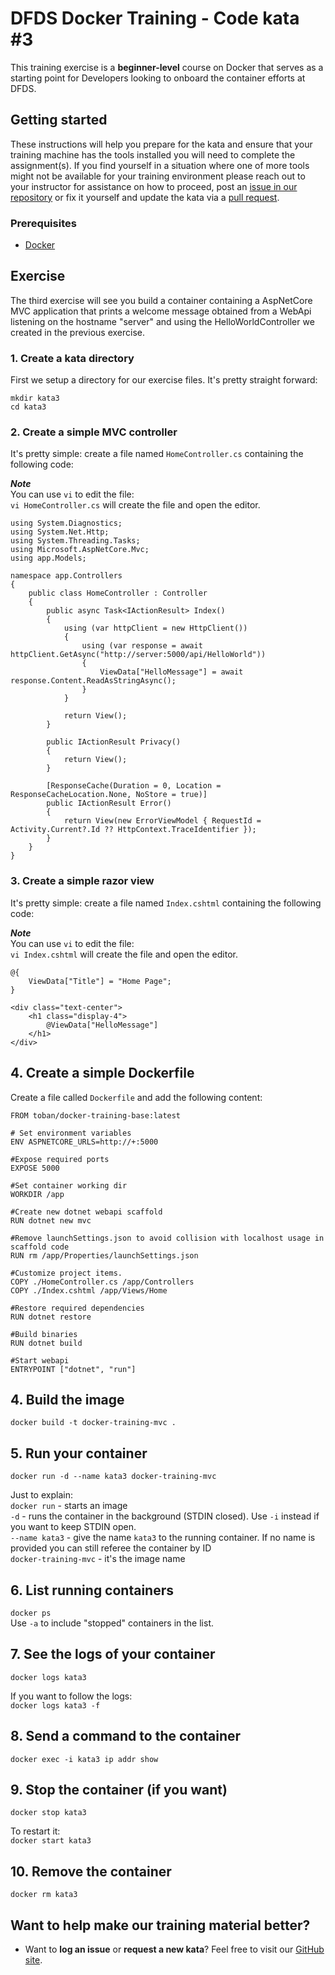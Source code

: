 DFDS Docker Training - Code kata #3
======================================

This training exercise is a **beginner-level** course on Docker that serves as a starting point for Developers looking to onboard the container efforts at DFDS. 

## Getting started
These instructions will help you prepare for the kata and ensure that your training machine has the tools installed you will need to complete the assignment(s). If you find yourself in a situation where one of more tools might not be available for your training environment please reach out to your instructor for assistance on how to proceed, post an [issue in our repository](https://github.com/dfds/dojo/issues) or fix it yourself and update the kata via a [pull request](https://github.com/dfds/dojo/pulls).

### Prerequisites
* [Docker](https://www.docker.com/get-started)

## Exercise
The third exercise will see you build a container containing a AspNetCore MVC application that prints a welcome message obtained from a WebApi listening on the hostname "server" and using the HelloWorldController we created in the previous exercise.

### 1. Create a kata directory
First we setup a directory for our exercise files. It's pretty straight forward:

```
mkdir kata3
cd kata3
```

### 2. Create a simple MVC controller
It's pretty simple: create a file named `HomeController.cs` containing the following code:

***Note*** <br/>
You can use `vi` to edit the file: <br/>
`vi HomeController.cs` will create the file and open the editor.

```
using System.Diagnostics;
using System.Net.Http;
using System.Threading.Tasks;
using Microsoft.AspNetCore.Mvc;
using app.Models;

namespace app.Controllers
{
    public class HomeController : Controller
    {
        public async Task<IActionResult> Index()
        {
            using (var httpClient = new HttpClient())
            {
                using (var response = await httpClient.GetAsync("http://server:5000/api/HelloWorld"))
                {
                    ViewData["HelloMessage"] = await response.Content.ReadAsStringAsync();
                }
            }
            
            return View();
        }

        public IActionResult Privacy()
        {
            return View();
        }

        [ResponseCache(Duration = 0, Location = ResponseCacheLocation.None, NoStore = true)]
        public IActionResult Error()
        {
            return View(new ErrorViewModel { RequestId = Activity.Current?.Id ?? HttpContext.TraceIdentifier });
        }
    }
}

```

### 3. Create a simple razor view
It's pretty simple: create a file named `Index.cshtml` containing the following code:

***Note*** <br/>
You can use `vi` to edit the file: <br/>
`vi Index.cshtml` will create the file and open the editor.

```
@{
    ViewData["Title"] = "Home Page";
}

<div class="text-center">
    <h1 class="display-4">
        @ViewData["HelloMessage"]
    </h1>
</div>
```

## 4. Create a simple Dockerfile
Create a file called `Dockerfile` and add the following content:

```
FROM toban/docker-training-base:latest

# Set environment variables
ENV ASPNETCORE_URLS=http://+:5000

#Expose required ports
EXPOSE 5000

#Set container working dir
WORKDIR /app

#Create new dotnet webapi scaffold
RUN dotnet new mvc

#Remove launchSettings.json to avoid collision with localhost usage in scaffold code
RUN rm /app/Properties/launchSettings.json

#Customize project items.
COPY ./HomeController.cs /app/Controllers
COPY ./Index.cshtml /app/Views/Home

#Restore required dependencies
RUN dotnet restore

#Build binaries
RUN dotnet build

#Start webapi
ENTRYPOINT ["dotnet", "run"]
```

## 4. Build the image
`docker build -t docker-training-mvc .`

## 5. Run your container
`docker run -d --name kata3 docker-training-mvc`

Just to explain: <br/>
`docker run` - starts an image <br/>
`-d` - runs the container in the background (STDIN closed). Use `-i` instead if you want to keep STDIN open.<br/>
`--name kata3` - give the name `kata3` to the running container. If no name is provided you can still referee the container by ID<br/>
`docker-training-mvc` - it's the image name

## 6. List running containers
`docker ps` <br />
Use `-a` to include "stopped" containers in the list.

## 7. See the logs of your container
`docker logs kata3`

If you want to follow the logs: <br/>
`docker logs kata3 -f`

## 8. Send a command to the container
`docker exec -i kata3 ip addr show`

## 9. Stop the container (if you want)
`docker stop kata3`

To restart it: <br/>
`docker start kata3`

## 10. Remove the container
`docker rm kata3`

## Want to help make our training material better?
 * Want to **log an issue** or **request a new kata**? Feel free to visit our [GitHub site](https://github.com/dfds/dojo/issues).
 
